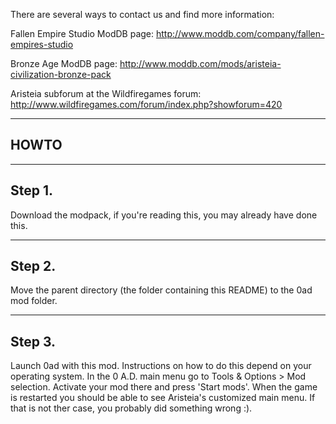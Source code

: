 There are several ways to contact us and find more information:

  Fallen Empire Studio ModDB page: http://www.moddb.com/company/fallen-empires-studio

  Bronze Age ModDB page: http://www.moddb.com/mods/aristeia-civilization-bronze-pack

  Aristeia subforum at the Wildfiregames forum: http://www.wildfiregames.com/forum/index.php?showforum=420

------------------------------------------------------------
HOWTO
------------------------------------------------------------

----
Step 1.
----

Download the modpack, if you're reading this, you may already have done this.

----
Step 2.
----

Move the parent directory (the folder containing this README) to the 0ad mod folder.

----
Step 3.
----

Launch 0ad with this mod. Instructions on how to do this depend on your operating system.
In the 0 A.D. main menu go to Tools & Options > Mod selection. Activate your mod there and press 'Start mods'. When the game is restarted you should be able to see Aristeia's customized main menu. If that is not ther case, you probably did something wrong :).
